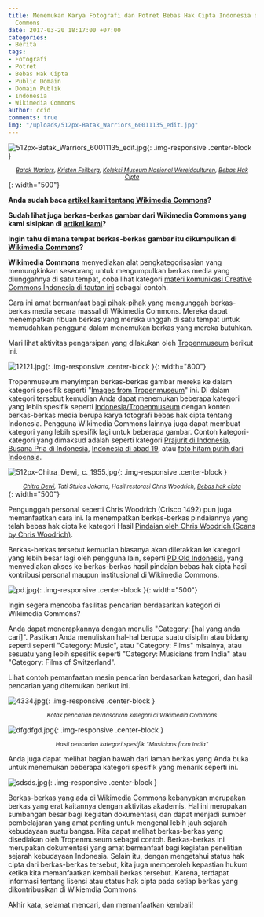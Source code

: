 ```yaml
---
title: Menemukan Karya Fotografi dan Potret Bebas Hak Cipta Indonesia di Wikimedia
  Commons
date: 2017-03-20 18:17:00 +07:00
categories:
- Berita
tags:
- Fotografi
- Potret
- Bebas Hak Cipta
- Public Domain
- Domain Publik
- Indonesia
- Wikimedia Commons
author: ccid
comments: true
img: "/uploads/512px-Batak_Warriors_60011135_edit.jpg"
---
```


![512px-Batak_Warriors_60011135_edit.jpg](/uploads/512px-Batak_Warriors_60011135_edit.jpg){: .img-responsive .center-block }<center><small><i><a href="https://commons.wikimedia.org/wiki/File:Batak_Warriors_60011135_edit.jpg">Batak Wariors</a>, <a href="https://en.wikipedia.org/wiki/Kristen_Feilberg">Kristen Feilberg</a>, <a href="http://collectie.wereldculturen.nl/default.aspx?idx=ALL&field=*&search=60011135">Koleksi Museum Nasional Wereldculturen</a>, <a href="https://en.wikipedia.org/wiki/public_domain">Bebas Hak Cipta</a></i></small></center>{: width="500"}

**Anda sudah baca [artikel kami tentang Wikimedia Commons](http://creativecommons.or.id/2016/10/kenapa-mengunggah-karya-ke-wikimedia-commons/)?**

**Sudah lihat juga berkas-berkas gambar dari Wikimedia Commons yang kami sisipkan di [artikel kami](http://creativecommons.or.id/2016/07/habis-belum-mencari-tahu-karya-yang-telah-bebas-hak-cipta/)?**

**Ingin tahu di mana tempat berkas-berkas gambar itu dikumpulkan di [Wikimedia Commons](https://commons.wikimedia.org/wiki/Main_Page)?**

**Wikimedia Commons** menyediakan alat pengkategorisasian yang memungkinkan seseorang untuk mengumpulkan berkas media yang diunggahnya di satu tempat, coba lihat kategori [materi komunikasi Creative Commons Indonesia di tautan ini](https://commons.wikimedia.org/wiki/Category:Materi_Komunikasi_Creative_Commons_Indonesia) sebagai contoh. 

Cara ini amat bermanfaat bagi pihak-pihak yang mengunggah berkas-berkas media secara massal di Wikimedia Commons. Mereka dapat menempatkan ribuan berkas yang mereka unggah di satu tempat untuk memudahkan pengguna dalam menemukan berkas yang mereka butuhkan.

Mari lihat aktivitas pengarsipan yang dilakukan oleh [Tropenmuseum](https://tropenmuseum.nl/) berikut ini.

![12121.jpg](/uploads/12121.jpg){: .img-responsive .center-block }{: width="800"}

Tropenmuseum menyimpan berkas-berkas gambar mereka ke dalam kategori spesifik seperti "[Images from Tropenmuseum](https://commons.wikimedia.org/wiki/Category:Images_from_the_Tropenmuseum)" ini. Di dalam kategori tersebut kemudian Anda dapat menemukan beberapa kategori yang lebih spesifik seperti [Indonesia/Tropenmuseum](https://commons.wikimedia.org/wiki/Indonesia/Tropenmuseum) dengan konten berkas-berkas media berupa karya fotografi bebas hak cipta tentang Indonesia. Pengguna Wikimedia Commons lainnya juga dapat membuat kategori yang lebih spesifik lagi untuk beberapa gambar. Contoh kategori-kategori yang dimaksud adalah seperti kategori [Prajurit di Indonesia](https://commons.wikimedia.org/wiki/Category:Warriors_of_Indonesia), [Busana Pria di Indonesia](https://commons.wikimedia.org/wiki/Category:Male_clothing_of_Indonesia), [Indonesia di abad 19](https://commons.wikimedia.org/wiki/Category:Indonesia_in_the_19th_century), atau [foto hitam putih dari Indoensia](https://commons.wikimedia.org/wiki/Category:Black_and_white_photographs_of_Indonesia). 

![512px-Chitra_Dewi,_c._1955.jpg](/uploads/512px-Chitra_Dewi,_c._1955.jpg){: .img-responsive .center-block }<center><small><i><a href="https://commons.wikimedia.org/wiki/File:Chitra_Dewi,_c._1955.jpg">Chitra Dewi</a>, Tati Stuios Jakarta, Hasil restorasi Chris Woodrich, <a href="https://en.wikipedia.org/wiki/public_domain">Bebas hak cipta</a></i></small></center>{: width="500"}

Pengunggah personal seperti Chris Woodrich (Crisco 1492) pun juga memanfaatkan cara ini. Ia menempatkan berkas-berkas pindaiannya yang telah bebas hak cipta ke kategori Hasil [Pindaian oleh Chris Woodrich (Scans by Chris Woodrich)](https://commons.wikimedia.org/wiki/Category:Scans_by_Chris_Woodrich).

Berkas-berkas tersebut kemudian biasanya akan diletakkan ke kategori yang lebih besar lagi oleh pengguna lain, seperti [PD Old Indonesia](https://commons.wikimedia.org/wiki/Category:PD_Indonesia_Old), yang menyediakan akses ke berkas-berkas hasil pindaian bebas hak cipta hasil kontribusi personal maupun institusional di Wikimedia Commons.

![pd.jpg](/uploads/pd.jpg){: .img-responsive .center-block }{: width="500"}

Ingin segera mencoba fasilitas pencarian berdasarkan kategori di Wikimedia Commons?

Anda dapat menerapkannya dengan menulis "Category: [hal yang anda cari]". Pastikan Anda menuliskan hal-hal berupa suatu disiplin atau bidang seperti seperti "Category: Music", atau "Category: Films" misalnya, atau sesuatu yang lebih spesifik seperti "Category: Musicians from India" atau "Category: Films of Switzerland".

Lihat contoh pemanfaatan mesin pencarian berdasarkan kategori, dan hasil pencarian yang ditemukan berikut ini.

![4334.jpg](/uploads/4334.jpg){: .img-responsive .center-block }<center><small><i>Kotak pencarian berdasarkan kategori di Wikimedia Commons</i></small></center>

![dfgdfgd.jpg](/uploads/dfgdfgd.jpg){: .img-responsive .center-block }<center><small><i>Hasil pencarian kategori spesifik "Musicians from India"</i></small></center>

Anda juga dapat melihat bagian bawah dari laman berkas yang Anda buka untuk menemukan beberapa kategori spesifik yang menarik seperti ini.

![sdsds.jpg](/uploads/sdsds.jpg){: .img-responsive .center-block }

Berkas-berkas yang ada di Wikimedia Commons kebanyakan merupakan berkas yang erat kaitannya dengan aktivitas akademis. Hal ini merupakan sumbangan besar bagi kegiatan dokumentasi, dan dapat menjadi sumber pembelajaran yang amat penting untuk mengenal lebih jauh sejarah kebudayaan suatu bangsa. Kita dapat melihat berkas-berkas yang disediakan oleh Tropenmuseum sebagai contoh. Berkas-berkas ini merupakan dokumentasi yang amat bermanfaat bagi kegiatan penelitian sejarah kebudayaan Indonesia. Selain itu, dengan mengetahui status hak cipta dari berkas-berkas tersebut, kita juga memperoleh kepastian hukum ketika kita memanfaatkan kembali berkas tersebut. Karena, terdapat informasi tentang lisensi atau status hak cipta pada setiap berkas yang dikontribusikan di Wikiemdia Commons.

Akhir kata, selamat mencari, dan memanfaatkan kembali!